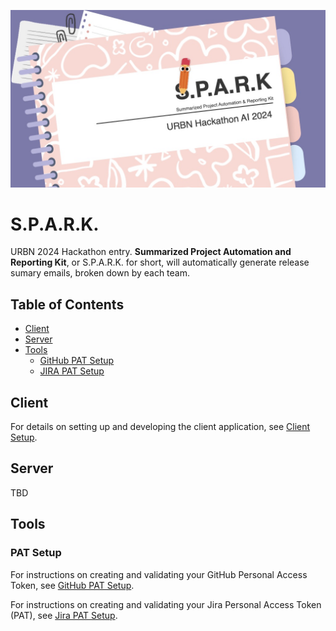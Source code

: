 ![S.P.A.R.K. - Summarized Project Automation and Reporting Kit](../assets/images/logo-spark.jpeg)

# S.P.A.R.K.

URBN 2024 Hackathon entry. **Summarized Project Automation and Reporting Kit**, or S.P.A.R.K. for short, will automatically generate release sumary emails, broken down by each team.

## Table of Contents

- [Client](#client)
- [Server](#server)
- [Tools](#tools)
  - [GitHub PAT Setup](./github-pat.md)
  - [JIRA PAT Setup](./jira-pat.md)

## Client

For details on setting up and developing the client application, see [Client Setup](./client-setup.md).

## Server

TBD

## Tools

### PAT Setup

For instructions on creating and validating your GitHub Personal Access Token, see [GitHub PAT Setup](./github-pat.md).

For instructions on creating and validating your Jira Personal Access Token (PAT), see [Jira PAT Setup](./jira-pat.md).
